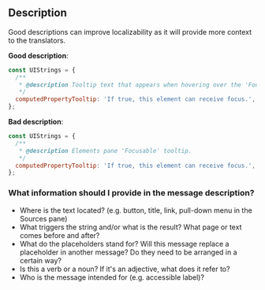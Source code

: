 ## Description
Good descriptions can improve localizability as it will provide more context to the translators.

**Good description**:
```javascript
const UIStrings = {
  /**
   * @description Tooltip text that appears when hovering over the 'Focusable' attribute name under the Computed Properties section in the Accessibility pane of the Elements pane.
   */
  computedPropertyTooltip: 'If true, this element can receive focus.',
};
```
**Bad description**:
```javascript
const UIStrings = {
  /**
   * @description Elements pane 'Focusable' tooltip.
   */
  computedPropertyTooltip: 'If true, this element can receive focus.',
};
```

### What information should I provide in the message description?
- Where is the text located? (e.g. button, title, link, pull-down menu in the Sources pane)
- What triggers the string and/or what is the result? What page or text comes before and after?
- What do the placeholders stand for? Will this message replace a placeholder in another message? Do they need to be arranged in a certain way?
- Is this a verb or a noun? If it's an adjective, what does it refer to?
- Who is the message intended for (e.g. accessible label)?
